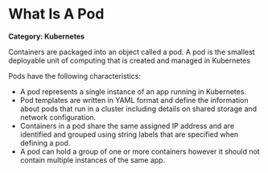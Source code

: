 # What Is A Pod

__Category: Kubernetes__

Containers are packaged into an object called a pod. A pod is the smallest deployable unit of computing that is created and managed in Kubernetes

Pods have the following characteristics:

* A pod represents a single instance of an app running in Kubernetes.
* Pod templates are written in YAML format and define the information about pods that run in a cluster including details on shared storage and network configuration.
* Containers in a pod share the same assigned IP address and are identified and grouped using string labels that are specified when defining a pod.
* A pod can hold a group of one or more containers however it should not contain multiple instances of the same app.
